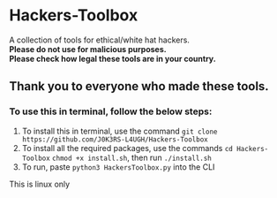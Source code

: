 # Hackers-Toolbox
A collection of tools for ethical/white hat hackers.    
**Please do not use for malicious purposes.**  
**Please check how legal these tools are in your country.**  

## Thank you to everyone who made these tools.

### To use this in terminal, follow the below steps:  
1. To install this in terminal, use the command ```git clone https://github.com/J0K3RS-L4UGH/Hackers-Toolbox```
2. To install all the required packages, use the commands ```cd Hackers-Toolbox``` ```chmod +x install.sh```, then run ```./install.sh```
3. To run, paste ```python3 HackersToolbox.py``` into the CLI

This is linux only 
